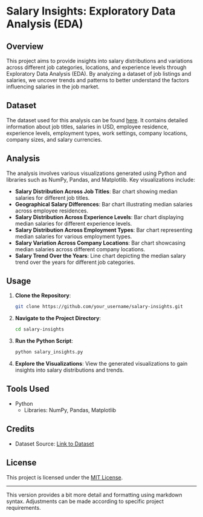 # Salary Insights: Exploratory Data Analysis (EDA)

## Overview
This project aims to provide insights into salary distributions and variations across different job categories, locations, and experience levels through Exploratory Data Analysis (EDA). By analyzing a dataset of job listings and salaries, we uncover trends and patterns to better understand the factors influencing salaries in the job market.

## Dataset
The dataset used for this analysis can be found [here](link_to_dataset). It contains detailed information about job titles, salaries in USD, employee residence, experience levels, employment types, work settings, company locations, company sizes, and salary currencies.

## Analysis
The analysis involves various visualizations generated using Python and libraries such as NumPy, Pandas, and Matplotlib. Key visualizations include:

- **Salary Distribution Across Job Titles**: Bar chart showing median salaries for different job titles.
- **Geographical Salary Differences**: Bar chart illustrating median salaries across employee residences.
- **Salary Distribution Across Experience Levels**: Bar chart displaying median salaries for different experience levels.
- **Salary Distribution Across Employment Types**: Bar chart representing median salaries for various employment types.
- **Salary Variation Across Company Locations**: Bar chart showcasing median salaries across different company locations.
- **Salary Trend Over the Years**: Line chart depicting the median salary trend over the years for different job categories.

## Usage
1. **Clone the Repository**:
   ```bash
   git clone https://github.com/your_username/salary-insights.git
   ```

2. **Navigate to the Project Directory**:
   ```bash
   cd salary-insights
   ```

3. **Run the Python Script**:
   ```bash
   python salary_insights.py
   ```

4. **Explore the Visualizations**:
   View the generated visualizations to gain insights into salary distributions and trends.

## Tools Used
- Python
  - Libraries: NumPy, Pandas, Matplotlib

## Credits
- Dataset Source: [Link to Dataset](link_to_dataset)

## License
This project is licensed under the [MIT License](LICENSE).

---

This version provides a bit more detail and formatting using markdown syntax. Adjustments can be made according to specific project requirements.
